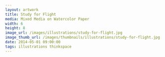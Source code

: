 ```yaml
---
layout: artwork
title: Study for Flight
media: Mixed Media on Watercolor Paper
width: 6
height: 8
image_url: /images/illustrations/study-for-flight.jpg
image_thumb_url: /images/thumbnails/illustrations/study-for-flight.jpg
date: 2014-05-01 09:00:00
tags: illustrations thinkspace
---
```

